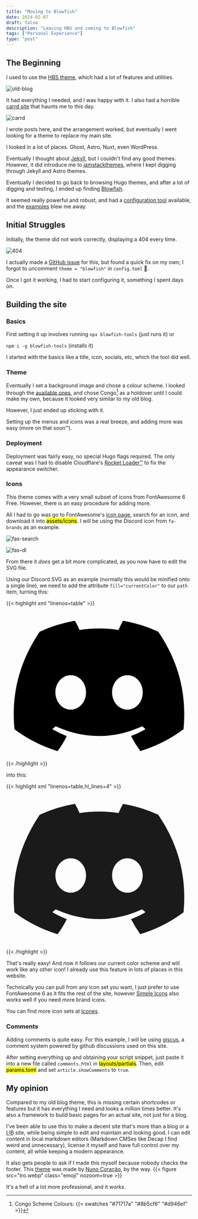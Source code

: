 ```yaml
---
title: "Moving to Blowfish"
date: 2024-02-07
draft: false
description: "Leaving HBS and coming to Blowfish"
tags: ["Personal Experience"]
type: "post"
---
```


<!--more-->

<style>
.emoji {
    width: 50px;
}
</style>

## The Beginning

I used to use the [HBS theme](https://hbs.razonyang.com/v1/en/), which had a lot of features and utilities.

![old-blog](old-blog.png "What the old blog [used to look like](https://web.archive.org/web/20240105161828/https://blog.asterisk.lol/).")

It had everything I needed, and I was happy with it. I also had a horrible [carrd site](https://web.archive.org/web/20240123185248/https://ast3risk-ops.carrd.co/) that haunts me to this day.

![carrd](carrd.png "My [old carrd site](https://web.archive.org/web/20240123185248/https://ast3risk-ops.carrd.co/).")

I wrote posts here, and the arrangement worked, but eventually I went looking for a theme to replace my main site.

I looked in a lot of places. Ghost, Astro, Nuxt, even WordPress.

Eventually I thought about [Jekyll](https://jekyllrb.com/), but I couldn't find any good themes. However, it did introduce me to [jamstackthemes](https://jamstackthemes.dev), where I kept digging through Jekyll and Astro themes.

Eventually I decided to go back to browsing Hugo themes, and after a lot of digging and testing, I ended up finding [Blowfish](https://blowfish.page).

It seemed really powerful and robust, and had a [configuration tool](https://www.npmjs.com/package/blowfish-tools) available, and the [examples](https://blowfish.page/users/) blew me away.

## Initial Struggles

Initially, the theme did not work correctly, displaying a 404 every time. 

![404](404.png ":sob:")

I actually made a [GitHub issue](https://github.com/nunocoracao/blowfish/issues/1184) for this, but found a quick fix on my own; I forgot to uncomment `theme = "blowfish"` in `config.toml` :facepalm:.

Once I got it working, I had to start configuring it, something I spent days on.

## Building the site

### Basics

First setting it up involves running `npx blowfish-tools` (just runs it) or

`npm i -g blowfish-tools` (installs it)

I started with the basics like a title, icon, socials, etc, which the tool did well.

### Theme

Eventually I set a background image and chose a colour scheme. I looked through the [available ones](https://blowfish.page/docs/getting-started/#colour-schemes), and chose Congo[^1] as a holdover until I could make my own, because it looked very similar to my old blog.

However, I just ended up sticking with it.

Setting up the menus and icons was a real breeze, and adding more was easy (more on that soon:tm:).

### Deployment

Deployment was fairly easy, no special Hugo flags required. The only caveat was I had to disable Cloudflare's [Rocket Loader:tm:](https://developers.cloudflare.com/speed/optimization/content/rocket-loader/) to fix the appearance switcher.

### Icons

This theme comes with a very small subset of icons from FontAwesome 6 Free. However, there is an easy procedure for adding more.

All I had to go was go to FontAwesome's [icon page](https://fontawesome.com/search?o=r&m=free), search for an icon, and download it into <mark>assets/icons</mark>. I will be using the Discord icon from `fa-brands` as an example.

![fas-search](fas-search.png "A world of free icons awaits...")

![fas-dl](fas-dl.png "So easy!")

From there it *does* get a bit more complicated, as you now have to edit the SVG file.

Using our Discord SVG as an example (normally this would be minified onto a single line), we need to add the attribute `fill="currentColor"` to our `path` item, turning this:

{{< highlight xml "linenos=table" >}}

<svg xmlns="http://www.w3.org/2000/svg" viewBox="0 0 640 512">
    <!--!Font Awesome Free 6.5.1 by @fontawesome - https://fontawesome.com License - https://fontawesome.com/license/free Copyright 2024 Fonticons, Inc.-->
    <path
        d="M524.5 69.8a1.5 1.5 0 0 0 -.8-.7A485.1 485.1 0 0 0 404.1 32a1.8 1.8 0 0 0 -1.9 .9 337.5 337.5 0 0 0 -14.9 30.6 447.8 447.8 0 0 0 -134.4 0 309.5 309.5 0 0 0 -15.1-30.6 1.9 1.9 0 0 0 -1.9-.9A483.7 483.7 0 0 0 116.1 69.1a1.7 1.7 0 0 0 -.8 .7C39.1 183.7 18.2 294.7 28.4 404.4a2 2 0 0 0 .8 1.4A487.7 487.7 0 0 0 176 479.9a1.9 1.9 0 0 0 2.1-.7A348.2 348.2 0 0 0 208.1 430.4a1.9 1.9 0 0 0 -1-2.6 321.2 321.2 0 0 1 -45.9-21.9 1.9 1.9 0 0 1 -.2-3.1c3.1-2.3 6.2-4.7 9.1-7.1a1.8 1.8 0 0 1 1.9-.3c96.2 43.9 200.4 43.9 295.5 0a1.8 1.8 0 0 1 1.9 .2c2.9 2.4 6 4.9 9.1 7.2a1.9 1.9 0 0 1 -.2 3.1 301.4 301.4 0 0 1 -45.9 21.8 1.9 1.9 0 0 0 -1 2.6 391.1 391.1 0 0 0 30 48.8 1.9 1.9 0 0 0 2.1 .7A486 486 0 0 0 610.7 405.7a1.9 1.9 0 0 0 .8-1.4C623.7 277.6 590.9 167.5 524.5 69.8zM222.5 337.6c-29 0-52.8-26.6-52.8-59.2S193.1 219.1 222.5 219.1c29.7 0 53.3 26.8 52.8 59.2C275.3 311 251.9 337.6 222.5 337.6zm195.4 0c-29 0-52.8-26.6-52.8-59.2S388.4 219.1 417.9 219.1c29.7 0 53.3 26.8 52.8 59.2C470.7 311 447.5 337.6 417.9 337.6z"
    />
</svg>
{{< /highlight >}}

into this:

{{< highlight xml "linenos=table,hl_lines=4" >}}

<svg xmlns="http://www.w3.org/2000/svg" viewBox="0 0 640 512">
    <!--!Font Awesome Free 6.5.1 by @fontawesome - https://fontawesome.com License - https://fontawesome.com/license/free Copyright 2024 Fonticons, Inc.-->
    <path
        fill="currentColor"
        d="M524.5 69.8a1.5 1.5 0 0 0 -.8-.7A485.1 485.1 0 0 0 404.1 32a1.8 1.8 0 0 0 -1.9 .9 337.5 337.5 0 0 0 -14.9 30.6 447.8 447.8 0 0 0 -134.4 0 309.5 309.5 0 0 0 -15.1-30.6 1.9 1.9 0 0 0 -1.9-.9A483.7 483.7 0 0 0 116.1 69.1a1.7 1.7 0 0 0 -.8 .7C39.1 183.7 18.2 294.7 28.4 404.4a2 2 0 0 0 .8 1.4A487.7 487.7 0 0 0 176 479.9a1.9 1.9 0 0 0 2.1-.7A348.2 348.2 0 0 0 208.1 430.4a1.9 1.9 0 0 0 -1-2.6 321.2 321.2 0 0 1 -45.9-21.9 1.9 1.9 0 0 1 -.2-3.1c3.1-2.3 6.2-4.7 9.1-7.1a1.8 1.8 0 0 1 1.9-.3c96.2 43.9 200.4 43.9 295.5 0a1.8 1.8 0 0 1 1.9 .2c2.9 2.4 6 4.9 9.1 7.2a1.9 1.9 0 0 1 -.2 3.1 301.4 301.4 0 0 1 -45.9 21.8 1.9 1.9 0 0 0 -1 2.6 391.1 391.1 0 0 0 30 48.8 1.9 1.9 0 0 0 2.1 .7A486 486 0 0 0 610.7 405.7a1.9 1.9 0 0 0 .8-1.4C623.7 277.6 590.9 167.5 524.5 69.8zM222.5 337.6c-29 0-52.8-26.6-52.8-59.2S193.1 219.1 222.5 219.1c29.7 0 53.3 26.8 52.8 59.2C275.3 311 251.9 337.6 222.5 337.6zm195.4 0c-29 0-52.8-26.6-52.8-59.2S388.4 219.1 417.9 219.1c29.7 0 53.3 26.8 52.8 59.2C470.7 311 447.5 337.6 417.9 337.6z"
    />
</svg>

{{< /highlight >}}

That's really easy! And now it follows our current color scheme and will work like any other icon! I already use this feature in lots of places in this website. 

Technically you can pull from any icon set you want, I just prefer to use FontAwesome 6 as it fits the rest of the site, however [Simple Icons](https://simpleicons.org) also works well if you need more brand icons.

You can find more icon sets at [Icones](https://icones.js.org).

### Comments

Adding comments is quite easy. For this example, I will be using [giscus](https://giscus.app), a comment system powered by github discussions used on this site. 

After setting everything up and obtaining your script snippet, just paste it into a new file called `comments.html` in <mark>layouts/partials</mark>. Then, edit <mark>params.toml</mark>  and set `article.showComments` to `true`.

## My opinion

Compared to my old blog theme, this is missing certain shortcodes or features but it has everything I need and looks a million times better. It's also a framework to build basic pages for an actual site, not just for a blog.

I've been able to use this to make a decent site that's more than a blog or a <abbr title="Link In Bio, think Linktree, solo.to or bio.link">LIB</abbr> site, while being simple to edit and maintain and looking good. I can edit content in local markdown editors (Markdown CMSes like Decap I find weird and unnecessary), license it myself and have full control over my content, all while keeping a modern appearance.

It also gets people to ask if I made this myself because nobody checks the footer. This [theme](https://blowfish.page) was made by [Nuno Coração](https://n9o.xyz), by the way. {{< figure src="tro.webp" class="emoji" nozoom=true  >}}

It's a hell of a lot more professional, and it *works*.

[^1]: Congo Scheme Colours: {{< swatches "#71717a" "#8b5cf6" "#d946ef" >}}
